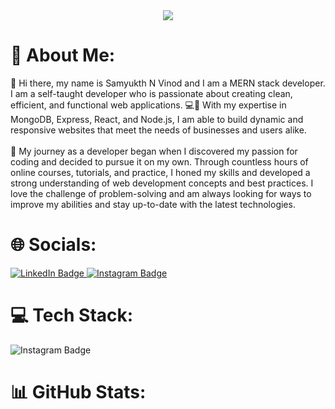 <div id="header" align="center">
  <img src="https://developers.giphy.com/branch/master/static/api-512d36c09662682717108a38bbb5c57d.gif"/>
</div>
<h1>💫 About Me:</h1>
👋 Hi there, my name is Samyukth N Vinod and I am a MERN stack developer. I am a self-taught developer who is passionate about creating clean, efficient, and functional web applications. 💻🚀 With my expertise in MongoDB, Express, React, and Node.js, I am able to build dynamic and responsive websites that meet the needs of businesses and users alike.
<br>
<br>
🚀 My journey as a developer began when I discovered my passion for coding and decided to pursue it on my own. Through countless hours of online courses, tutorials, and practice, I honed my skills and developed a strong understanding of web development concepts and best practices. I love the challenge of problem-solving and am always looking for ways to improve my abilities and stay up-to-date with the latest technologies.


<h1>🌐 Socials:</h1>
<div >
 <a href="https://www.instagram.com/samyukth._/">
    <img src="https://img.shields.io/badge/LinkedIn-blue?style=for-the-badge&logo=linkedin&logoColor=white" alt="LinkedIn Badge"/>
  </a>
  <a href="https://www.instagram.com/samyukth._/">
    <img src="https://img.shields.io/badge/Instagram-E4405F?style=for-the-badge&logo=instagram&logoColor=white" alt="Instagram Badge"/>
  </a>
</div>


<h1>💻 Tech Stack:</h1>
<div >
  <a >
    <img src="https://img.shields.io/badge/JavaScript-323330?style=for-the-badge&logo=javascript&logoColor=F7DF1E" alt="Instagram Badge"/>
  </a>
  <a >
    <img src="https://img.shields.io/badge/MongoDB-4EA94B?style=for-the-badge&logo=mongodb&logoColor=white" alt=""/>
    <img src="https://img.shields.io/badge/MySQL-005C84?style=for-the-badge&logo=mysql&logoColor=white" alt=""/>
    <img src="https://img.shields.io/badge/PostgreSQL-316192?style=for-the-badge&logo=postgresql&logoColor=white" alt=""/>
    <img src="https://img.shields.io/badge/Figma-F24E1E?style=for-the-badge&logo=figma&logoColor=white" alt=""/>
    <img src="https://img.shields.io/badge/Bootstrap-563D7C?style=for-the-badge&logo=bootstrap&logoColor=white" alt=""/>
    <img src="https://img.shields.io/badge/firebase-ffca28?style=for-the-badge&logo=firebase&logoColor=black" alt=""/>
    <img src="https://img.shields.io/badge/Vite-B73BFE?style=for-the-badge&logo=vite&logoColor=FFD62E" alt=""/>
    <img src="https://img.shields.io/badge/Redux-593D88?style=for-the-badge&logo=redux&logoColor=white" alt=""/>
    <img src="https://img.shields.io/badge/React-20232A?style=for-the-badge&logo=react&logoColor=61DAFB" alt=""/>
    <img src="https://img.shields.io/badge/Socket.io-010101?&style=for-the-badge&logo=Socket.io&logoColor=white" alt=""/>
    <img src="https://img.shields.io/badge/Chart.js-FF6384?style=for-the-badge&logo=chartdotjs&logoColor=white" alt=""/>
    <img src="https://img.shields.io/badge/Express.js-000000?style=for-the-badge&logo=express&logoColor=white" alt=""/>
    <img src="https://img.shields.io/badge/JWT-000000?style=for-the-badge&logo=JSON%20web%20tokens&logoColor=white" alt=""/>
    <img src="https://img.shields.io/badge/Node.js-339933?style=for-the-badge&logo=nodedotjs&logoColor=white" alt=""/>
    <img src="https://img.shields.io/badge/Nginx-009639?style=for-the-badge&logo=nginx&logoColor=white" alt=""/>
    <img src="https://img.shields.io/badge/Twilio-F22F46?style=for-the-badge&logo=Twilio&logoColor=white" alt=""/>
    <img src="https://img.shields.io/badge/Cloudflare-F38020?style=for-the-badge&logo=Cloudflare&logoColor=white" alt=""/>
    <img src="https://img.shields.io/badge/Amazon_AWS-FF9900?style=for-the-badge&logo=amazonaws&logoColor=white" alt=""/>
    
  </a>
</div>


<h1>📊 GitHub Stats:</h1>
    <img src="https://github-readme-stats.vercel.app/api?username=samyukthv&theme=algolia&show_icons=true" alt=""/>
    <img src="https://github-readme-streak-stats.herokuapp.com/?user=samyukthv&theme=dark&background=000000" alt=""/>
    <img src="https://github-readme-stats.vercel.app/api/top-langs/?username=samyukthv&layout=compact&theme=vision-friendly-dark" alt=""/>
    <img src="https://komarev.com/ghpvc/?username=samyukthv" alt=""/>
    
  
